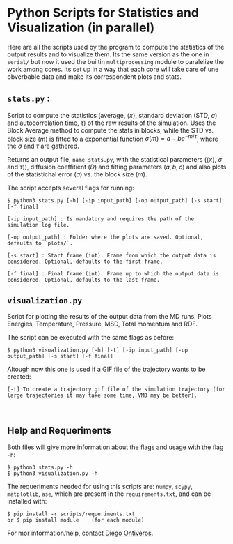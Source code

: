 # Python Scripts for Statistics and Visualization (in parallel)

Here are all the scripts used by the program to compute the statistics of the output results and to visualize them. Its the same version as the one in `serial/` but now it used the builtin `multiprocessing` module to paralelize the work among cores. Its set up in a way that each core will take care of une obverbable data and make its correspondent plots and stats.

## `stats.py` : 

Script to compute the statistics (average, $\langle x \rangle$, standard deviation (STD, $\sigma$) and autocorrelation time, $\tau$) of the raw results of the simulation. Uses the Block Average method to compute the stats in blocks, while the STD vs. block size ($m$) is fitted to a exponential function $\sigma(m) = a-be^{-m/\tau}$, where the $\sigma$ and $\tau$ are gathered.

Returns an output file, `name_stats.py`, with the statistical parameters ($\langle x \rangle$, $\sigma$ and $\tau$)), diffusion coeffitient ($D$) and fitting parameters ($a, b, c$) and also plots of the statistichal error ($\sigma$) vs. the block size ($m$).

The script accepts several flags for running:
```
$ python3 stats.py [-h] [-ip input_path] [-op output_path] [-s start] [-f final]
```
```
[-ip input_path] : Is mandatory and requires the path of the simulation log file. 

[-op output_path] : Folder where the plots are saved. Optional, defaults to `plots/`.

[-s start] : Start frame (int). Frame from which the output data is considered. Optional, defaults to the first frame.

[-f final] : Final frame (int). Frame up to which the output data is considered. Optional, defaults to the last frame.
```

## `visualization.py`

Script for plotting the results of the output data from the MD runs. Plots Energies, Temperature, Pressure, MSD, Total momentum and RDF.

The script can be executed with the same flags as before:  
```
$ python3 visualization.py [-h] [-t] [-ip input_path] [-op output_path] [-s start] [-f final]
```
Altough now this one is used if a GIF file of the trajectory wants to be created:
```
[-t] To create a trajectory.gif file of the simulation trajectory (for large trajectories it may take some time, VMD may be better).
```

<br>

## Help and Requeriments

Both files will give more information about the flags and usage with the flag `-h`:
```
$ python3 stats.py -h
$ python3 visualization.py -h
```
The requeriments needed for using this scripts are: `numpy`, `scypy`, `matplotlib`, `ase`, which are present in the `requirements.txt`, and can be installed with:
```
$ pip install -r scripts/requeriments.txt
or $ pip install module    (for each module)
```

For mor information/help, contact [Diego Ontiveros](https://github.com/diegonti).